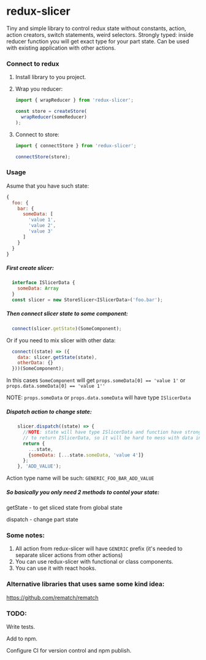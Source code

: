 # redux-slicer
Tiny and simple library to control redux state without constants, action, action creators, switch statements, weird selectors. Strongly typed: inside reducer function you will get exact type for your part state. Can be used with existing application with other actions.

###  Connect to redux
1. Install  library to you project.
2. Wrap you reducer: 
    ```javascript
    import { wrapReducer } from 'redux-slicer';
 
    const store = createStore(
      wrapReducer(someReducer)
    );
    
    ```

3. Connect to store:
    ```javascript
    import { connectStore } from 'redux-slicer';

    connectStore(store);
    ```
    
### Usage

Asume that you have such state:
```javascript
{
  foo: {
    bar: {
      someData: [
        'value 1',
        'value 2',
        'value 3'
      ]
    }
  }
}
```

##### First create slicer:
```javascript
  interface ISlicerData {
    someData: Array
  }
  const slicer = new StoreSlicer<ISlicerData>('foo.bar');
```

##### Then connect slicer state to some component:
```javascript
  connect(slicer.getState)(SomeComponent);
``` 
Or if you need to mix slicer with other data:
```javascript
  connect((state) => ({
    data: slicer.getState(state),
    otherData: {}
  }))(SomeComponent);
```
In this cases `SomeComponent` will get 
`props.someData[0] == 'value 1'` 
or 
`props.data.someData[0] == 'value 1''`

NOTE: `props.someData` or `props.data.someData`  will have type `ISlicerData`

##### Dispatch action to change state:
```javascript
    slicer.dispatch((state) => {
      //NOTE: state will have type ISlicerData and function have strong type 
      // to return ISlicerData, so it will be hard to mess with data inside store
      return {
        ...state,
        {someData: [...state.someData, 'value 4']}
      };
    }, 'ADD_VALUE');
```
Action type name will be such: `GENERIC_FOO_BAR_ADD_VALUE`

##### So basically you only need 2 methods to contol your state:

getState - to get sliced state from global state

dispatch - change part state

### Some notes:
1. All action from redux-slicer will have `GENERIC` prefix (it's needed to separate slicer actions from other actions)
2. You can use redux-slicer with functional or class components.
3. You can use it with react hooks.

### Alternative libraries that uses same some kind idea:
https://github.com/rematch/rematch



### TODO:
Write tests.

Add to npm.

Configure CI for version control and npm publish. 
